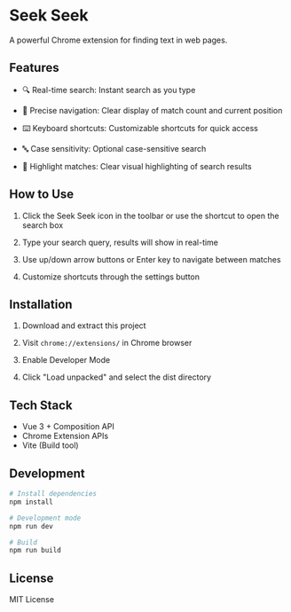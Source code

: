 # Seek Seek

A powerful Chrome extension for finding text in web pages.

## Features

- 🔍 Real-time search: Instant search as you type

- 🎯 Precise navigation: Clear display of match count and current position

- ⌨️ Keyboard shortcuts: Customizable shortcuts for quick access

- 🔤 Case sensitivity: Optional case-sensitive search

- 🎨 Highlight matches: Clear visual highlighting of search results

## How to Use

1. Click the Seek Seek icon in the toolbar or use the shortcut to open the search box

2. Type your search query, results will show in real-time

3. Use up/down arrow buttons or Enter key to navigate between matches

4. Customize shortcuts through the settings button

## Installation

1. Download and extract this project

2. Visit `chrome://extensions/` in Chrome browser

3. Enable Developer Mode

4. Click "Load unpacked" and select the dist directory

## Tech Stack

- Vue 3 + Composition API
- Chrome Extension APIs
- Vite (Build tool)

## Development

```bash
# Install dependencies
npm install

# Development mode
npm run dev

# Build
npm run build
```

## License

MIT License
